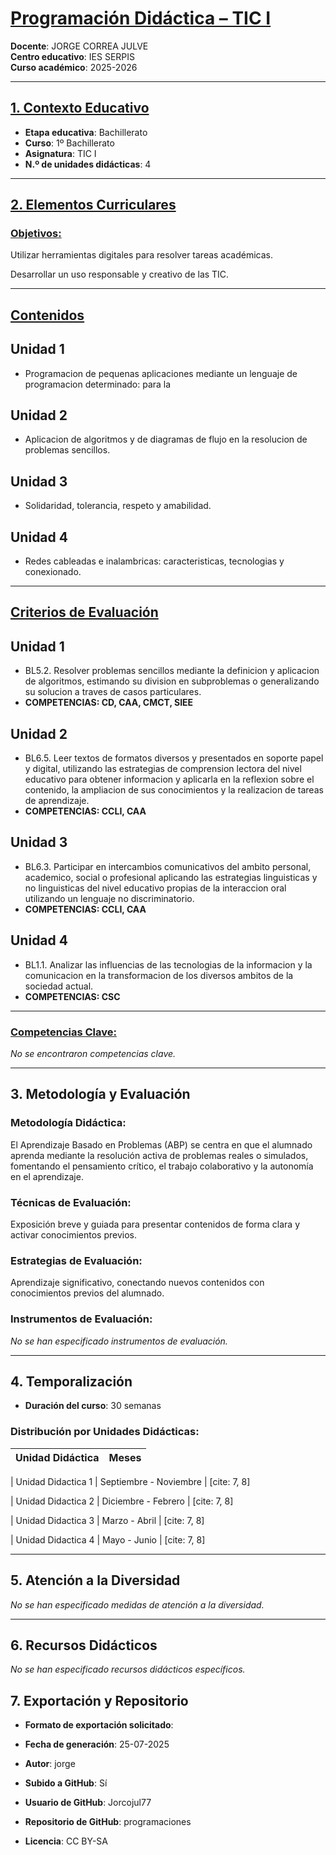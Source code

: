 # <u>Programación Didáctica – TIC I</u>

**Docente**: JORGE CORREA JULVE  
**Centro educativo**: IES SERPIS  
**Curso académico**: 2025-2026  

---

## <u>1. Contexto Educativo</u>

- **Etapa educativa**: Bachillerato
- **Curso**: 1º Bachillerato
- **Asignatura**: TIC I
- **N.º de unidades didácticas**: 4

---
## <u>2. Elementos Curriculares</u>

### <u>Objetivos:</u>



Utilizar herramientas digitales para resolver tareas académicas.

Desarrollar un uso responsable y creativo de las TIC.



---

## <u>Contenidos</u>

## Unidad 1
- Programacion de pequenas aplicaciones mediante un lenguaje de programacion determinado: para la
## Unidad 2
- Aplicacion de algoritmos y de diagramas de flujo en la resolucion de problemas sencillos.
## Unidad 3
- Solidaridad, tolerancia, respeto y amabilidad.
## Unidad 4
- Redes cableadas e inalambricas: caracteristicas, tecnologias y conexionado.


---

## <u>Criterios de Evaluación</u>

## Unidad 1
- BL5.2. Resolver problemas sencillos mediante la definicion y aplicacion de algoritmos, estimando su division en subproblemas o generalizando su solucion a traves de casos particulares.
- **COMPETENCIAS: CD, CAA, CMCT, SIEE**
## Unidad 2
- BL6.5. Leer textos de formatos diversos y presentados en soporte papel y digital, utilizando las estrategias de comprension lectora del nivel educativo para obtener informacion y aplicarla en la reflexion sobre el contenido, la ampliacion de sus conocimientos y la realizacion de tareas de aprendizaje.
- **COMPETENCIAS: CCLI, CAA**
## Unidad 3
- BL6.3. Participar en intercambios comunicativos del ambito personal, academico, social o profesional aplicando las estrategias linguisticas y no linguisticas del nivel educativo propias de la interaccion oral utilizando un lenguaje no discriminatorio.
- **COMPETENCIAS: CCLI, CAA**
## Unidad 4
- BL1.1. Analizar las influencias de las tecnologias de la informacion y la comunicacion en la transformacion de los diversos ambitos de la sociedad actual.
- **COMPETENCIAS: CSC**


---

### <u>Competencias Clave:</u>


_No se encontraron competencias clave._


---

## 3. Metodología y Evaluación

### Metodología Didáctica:

El Aprendizaje Basado en Problemas (ABP) se centra en que el alumnado aprenda mediante la resolución activa de problemas reales o simulados, fomentando el pensamiento crítico, el trabajo colaborativo y la autonomía en el aprendizaje.


### Técnicas de Evaluación:

Exposición breve y guiada para presentar contenidos de forma clara y activar conocimientos previos.


### Estrategias de Evaluación:

Aprendizaje significativo, conectando nuevos contenidos con conocimientos previos del alumnado.


### Instrumentos de Evaluación:

_No se han especificado instrumentos de evaluación._


---

## 4. Temporalización

- **Duración del curso**: 30 semanas

### **Distribución por Unidades Didácticas:**


| Unidad Didáctica | Meses |
|------------------|-----------------------------------| 


| Unidad Didactica 1 | Septiembre - Noviembre | [cite: 7, 8]

| Unidad Didactica 2 | Diciembre - Febrero | [cite: 7, 8]

| Unidad Didactica 3 | Marzo - Abril | [cite: 7, 8]

| Unidad Didactica 4 | Mayo - Junio | [cite: 7, 8]



---

## 5. Atención a la Diversidad


_No se han especificado medidas de atención a la diversidad._

---

## 6. Recursos Didácticos


_No se han especificado recursos didácticos específicos._

## 7. Exportación y Repositorio

- **Formato de exportación solicitado**: 
- **Fecha de generación**: 25-07-2025
- **Autor**: jorge


- **Subido a GitHub**: Sí
- **Usuario de GitHub**: Jorcojul77
- **Repositorio de GitHub**: programaciones

- **Licencia**: CC BY-SA


